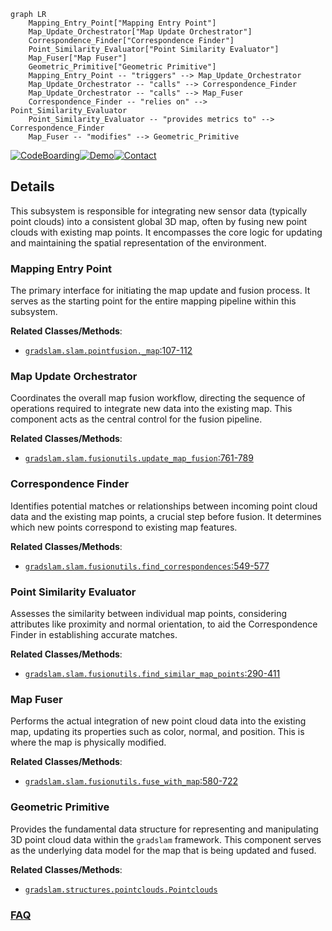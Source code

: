 ```mermaid
graph LR
    Mapping_Entry_Point["Mapping Entry Point"]
    Map_Update_Orchestrator["Map Update Orchestrator"]
    Correspondence_Finder["Correspondence Finder"]
    Point_Similarity_Evaluator["Point Similarity Evaluator"]
    Map_Fuser["Map Fuser"]
    Geometric_Primitive["Geometric Primitive"]
    Mapping_Entry_Point -- "triggers" --> Map_Update_Orchestrator
    Map_Update_Orchestrator -- "calls" --> Correspondence_Finder
    Map_Update_Orchestrator -- "calls" --> Map_Fuser
    Correspondence_Finder -- "relies on" --> Point_Similarity_Evaluator
    Point_Similarity_Evaluator -- "provides metrics to" --> Correspondence_Finder
    Map_Fuser -- "modifies" --> Geometric_Primitive
```

[![CodeBoarding](https://img.shields.io/badge/Generated%20by-CodeBoarding-9cf?style=flat-square)](https://github.com/CodeBoarding/CodeBoarding)[![Demo](https://img.shields.io/badge/Try%20our-Demo-blue?style=flat-square)](https://www.codeboarding.org/demo)[![Contact](https://img.shields.io/badge/Contact%20us%20-%20contact@codeboarding.org-lightgrey?style=flat-square)](mailto:contact@codeboarding.org)

## Details

This subsystem is responsible for integrating new sensor data (typically point clouds) into a consistent global 3D map, often by fusing new point clouds with existing map points. It encompasses the core logic for updating and maintaining the spatial representation of the environment.

### Mapping Entry Point
The primary interface for initiating the map update and fusion process. It serves as the starting point for the entire mapping pipeline within this subsystem.


**Related Classes/Methods**:

- <a href="https://github.com/gradslam/gradslam/blob/main/gradslam/slam/pointfusion.py#L107-L112" target="_blank" rel="noopener noreferrer">`gradslam.slam.pointfusion._map`:107-112</a>


### Map Update Orchestrator
Coordinates the overall map fusion workflow, directing the sequence of operations required to integrate new data into the existing map. This component acts as the central control for the fusion pipeline.


**Related Classes/Methods**:

- <a href="https://github.com/gradslam/gradslam/blob/main/gradslam/slam/fusionutils.py#L761-L789" target="_blank" rel="noopener noreferrer">`gradslam.slam.fusionutils.update_map_fusion`:761-789</a>


### Correspondence Finder
Identifies potential matches or relationships between incoming point cloud data and the existing map points, a crucial step before fusion. It determines which new points correspond to existing map features.


**Related Classes/Methods**:

- <a href="https://github.com/gradslam/gradslam/blob/main/gradslam/slam/fusionutils.py#L549-L577" target="_blank" rel="noopener noreferrer">`gradslam.slam.fusionutils.find_correspondences`:549-577</a>


### Point Similarity Evaluator
Assesses the similarity between individual map points, considering attributes like proximity and normal orientation, to aid the Correspondence Finder in establishing accurate matches.


**Related Classes/Methods**:

- <a href="https://github.com/gradslam/gradslam/blob/main/gradslam/slam/fusionutils.py#L290-L411" target="_blank" rel="noopener noreferrer">`gradslam.slam.fusionutils.find_similar_map_points`:290-411</a>


### Map Fuser
Performs the actual integration of new point cloud data into the existing map, updating its properties such as color, normal, and position. This is where the map is physically modified.


**Related Classes/Methods**:

- <a href="https://github.com/gradslam/gradslam/blob/main/gradslam/slam/fusionutils.py#L580-L722" target="_blank" rel="noopener noreferrer">`gradslam.slam.fusionutils.fuse_with_map`:580-722</a>


### Geometric Primitive
Provides the fundamental data structure for representing and manipulating 3D point cloud data within the `gradslam` framework. This component serves as the underlying data model for the map that is being updated and fused.


**Related Classes/Methods**:

- <a href="https://github.com/gradslam/gradslam/blob/main/gradslam/structures/pointclouds.py" target="_blank" rel="noopener noreferrer">`gradslam.structures.pointclouds.Pointclouds`</a>




### [FAQ](https://github.com/CodeBoarding/GeneratedOnBoardings/tree/main?tab=readme-ov-file#faq)